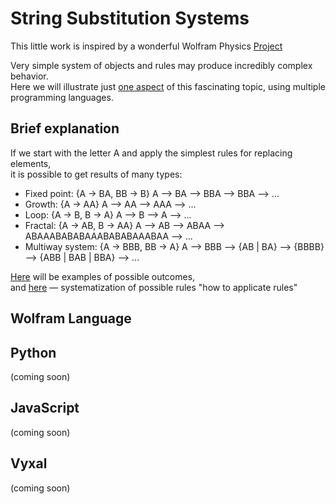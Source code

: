 # String Substitution Systems
This little work is inspired by a wonderful Wolfram Physics [Project](https://www.wolframphysics.org/)  

Very simple system of objects and rules may produce incredibly complex behavior.  
Here we will illustrate just [one aspect](https://www.wolframphysics.org/technical-introduction/the-updating-process-for-string-substitution-systems/string-substitution-systems/#p-201) of this fascinating topic, using multiple programming languages.
## Brief explanation
If we start with the letter A and apply the simplest rules for replacing elements,  
it is possible to get results of many types:
- Fixed point:
{A → BA, BB → B}  A ⟶ BA ⟶ BBA ⟶ BBA ⟶ ...
- Growth:
{A → AA}  A ⟶ AA ⟶ AAA ⟶ ...
- Loop:
{A → B, B → A}  A ⟶ B ⟶ A ⟶ ...
- Fractal:
{A → AB, B → AA} A ⟶ AB ⟶ ABAA ⟶ ABAAABABABAAABABABAAABAA ⟶ ...
- Multiway system:
{A → BBB, BB → A} A ⟶ BBB ⟶ {AB | BA} ⟶ {BBBB} ⟶ {ABB | BAB | BBA} ⟶ ...   

[Here]() will be examples of possible outcomes,  
and [here]() — systematization of possible rules "how to applicate rules"
## Wolfram Language
## Python 
(coming soon)
## JavaScript 
(coming soon)
## Vyxal
(coming soon)
